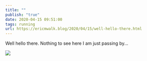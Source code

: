 ```yaml
---
title: ""
publish: "true"
date: 2020-04-15 09:51:00
tags: running
url: https://ericmwalk.blog/2020/04/15/well-hello-there.html
---
```


Well hello there. Nothing to see here I am just passing by...

![](https://ericmwalk.blog/uploads/2022/4a9d300fc6.jpg)